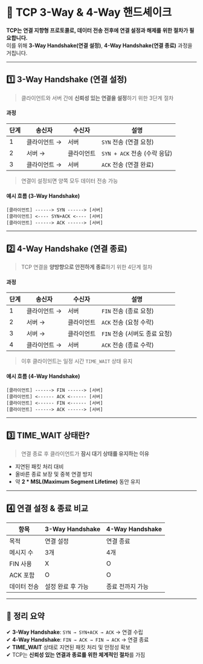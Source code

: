 # 🤝 TCP 3-Way & 4-Way 핸드셰이크

**TCP는 연결 지향형 프로토콜로, 데이터 전송 전후에 연결 설정과 해제를 위한 절차가 필요합니다.**  
이를 위해 **3-Way Handshake(연결 설정)**, **4-Way Handshake(연결 종료)** 과정을 거칩니다.

---

## 1️⃣ 3-Way Handshake (연결 설정)

> 클라이언트와 서버 간에 **신뢰성 있는 연결을 설정**하기 위한 3단계 절차

#### 과정

| 단계 | 송신자      | 수신자      | 설명                         |
|------|-------------|-------------|------------------------------|
| 1    | 클라이언트 → | 서버        | `SYN` 전송 (연결 요청)       |
| 2    | 서버 →       | 클라이언트 | `SYN + ACK` 전송 (수락 응답) |
| 3    | 클라이언트 → | 서버        | `ACK` 전송 (연결 완료)       |

> 연결이 설정되면 양쪽 모두 데이터 전송 가능

#### 예시 흐름 (3-Way Handshake)

```
[클라이언트] ------> SYN ------> [서버]
[클라이언트] <---- SYN+ACK <---- [서버]
[클라이언트] ------> ACK ------> [서버]
```

---

## 2️⃣ 4-Way Handshake (연결 종료)

> TCP 연결을 **양방향으로 안전하게 종료**하기 위한 4단계 절차

#### 과정

| 단계 | 송신자      | 수신자      | 설명                         |
|------|-------------|-------------|------------------------------|
| 1    | 클라이언트 → | 서버        | `FIN` 전송 (종료 요청)       |
| 2    | 서버 →       | 클라이언트 | `ACK` 전송 (요청 수락)       |
| 3    | 서버 →       | 클라이언트 | `FIN` 전송 (서버도 종료 요청)|
| 4    | 클라이언트 → | 서버        | `ACK` 전송 (종료 수락)       |

> 이후 클라이언트는 일정 시간 `TIME_WAIT` 상태 유지

#### 예시 흐름 (4-Way Handshake)

```
[클라이언트] ------> FIN ------> [서버]
[클라이언트] <------ ACK <------ [서버]
[클라이언트] <------ FIN <------ [서버]
[클라이언트] ------> ACK ------> [서버]
```

---

## 3️⃣ TIME_WAIT 상태란?

> 연결 종료 후 클라이언트가 **잠시 대기 상태를 유지하는 이유**

- 지연된 패킷 처리 대비
- 올바른 종료 보장 및 중복 연결 방지
- 약 **2 * MSL(Maximum Segment Lifetime)** 동안 유지

---

## 4️⃣ 연결 설정 & 종료 비교

| 항목         | 3-Way Handshake        | 4-Way Handshake         |
|--------------|------------------------|--------------------------|
| 목적         | 연결 설정               | 연결 종료                 |
| 메시지 수    | 3개                     | 4개                       |
| FIN 사용     | X                      | O                         |
| ACK 포함     | O                      | O                         |
| 데이터 전송   | 설정 완료 후 가능       | 종료 전까지 가능          |

---

## 🎯 정리 요약

✔ **3-Way Handshake**: `SYN → SYN+ACK → ACK` → 연결 수립  
✔ **4-Way Handshake**: `FIN → ACK → FIN → ACK` → 연결 종료  
✔ **TIME_WAIT** 상태로 지연된 패킷 처리 및 안정성 확보  
✔ TCP는 **신뢰성 있는 연결과 종료를 위한 체계적인 절차**를 가짐
